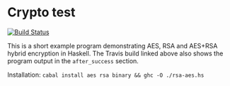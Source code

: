 Crypto test
===========

[![Build Status](https://travis-ci.org/quchen/crypto-test.png?branch=master)](https://travis-ci.org/quchen/crypto-test)

This is a short example program demonstrating AES, RSA and AES+RSA hybrid encryption in Haskell. The Travis build linked above also shows the program output in the `after_success` section.

Installation: `cabal install aes rsa binary && ghc -O ./rsa-aes.hs`